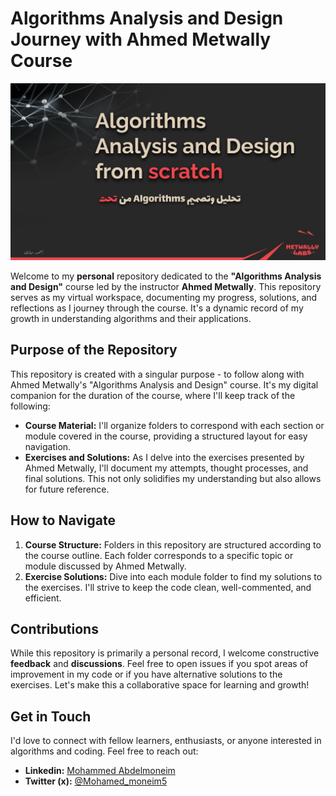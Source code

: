 # Algorithms Analysis and Design Journey with Ahmed Metwally Course

![Algorithms Analysis and Design](algo_cover.png)

Welcome to my **personal** repository dedicated to the **"Algorithms Analysis and Design"** course led by the instructor **Ahmed Metwally**. This repository serves as my virtual workspace, documenting my progress, solutions, and reflections as I journey through the course. It's a dynamic record of my growth in understanding algorithms and their applications.

## Purpose of the Repository

This repository is created with a singular purpose - to follow along with Ahmed Metwally's "Algorithms Analysis and Design" course. It's my digital companion for the duration of the course, where I'll keep track of the following:

- **Course Material:** I'll organize folders to correspond with each section or module covered in the course, providing a structured layout for easy navigation.
- **Exercises and Solutions:** As I delve into the exercises presented by Ahmed Metwally, I'll document my attempts, thought processes, and final solutions. This not only solidifies my understanding but also allows for future reference.

## How to Navigate

1. **Course Structure:** Folders in this repository are structured according to the course outline. Each folder corresponds to a specific topic or module discussed by Ahmed Metwally.
2. **Exercise Solutions:** Dive into each module folder to find my solutions to the exercises. I'll strive to keep the code clean, well-commented, and efficient.

## Contributions

While this repository is primarily a personal record, I welcome constructive **feedback** and **discussions**. Feel free to open issues if you spot areas of improvement in my code or if you have alternative solutions to the exercises. Let's make this a collaborative space for learning and growth!

## Get in Touch

I'd love to connect with fellow learners, enthusiasts, or anyone interested in algorithms and coding. Feel free to reach out:

- **Linkedin:** [Mohammed Abdelmoneim](https://www.linkedin.com/in/m0neim/)
- **Twitter (x):** [@Mohamed_moneim5](https://twitter.com/Mohamed_moneim5)
